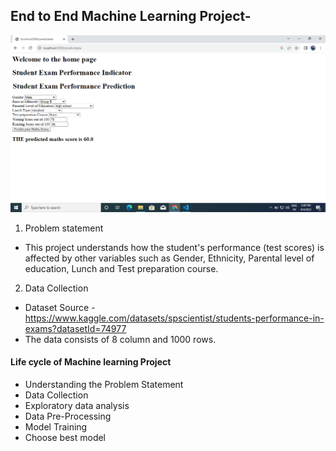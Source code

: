 ## End to End Machine Learning Project-

![Alt text](<Screenshot (5).png>)

1) Problem statement
- This project understands how the student's performance (test scores) is affected by other variables such as Gender, Ethnicity, Parental level of education, Lunch and Test preparation course.


2) Data Collection
- Dataset Source - https://www.kaggle.com/datasets/spscientist/students-performance-in-exams?datasetId=74977
- The data consists of 8 column and 1000 rows.

#### Life cycle of Machine learning Project

- Understanding the Problem Statement
- Data Collection
- Exploratory data analysis
- Data Pre-Processing
- Model Training
- Choose best model

